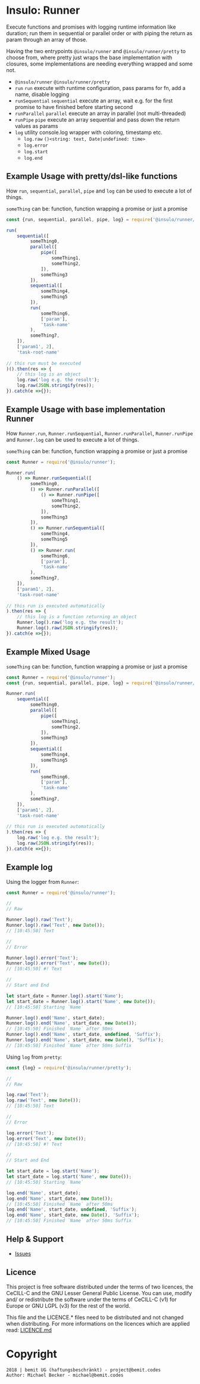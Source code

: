 # Insulo: Runner

Execute functions and promises with logging runtime information like duration; run them in sequential or parallel order or with piping the return as param through an array of those.

Having the two entrypoints `@insulo/runner` and `@insulo/runner/pretty` to choose from, where pretty just wraps the base implementation with closures, some implementations are needing everything wrapped and some not.

- `@insulo/runner` `@insulo/runner/pretty`
- `run` `run` execute with runtime configuration, pass params for fn, add a name, disable logging
- `runSequential` `sequential` execute an array, wait e.g. for the first promise to have finished before starting second
- `runParallel` `parallel` execute an array in parallel (not multi-threaded)
- `runPipe` `pipe` execute an array sequential and pass down the return values as params
- `log` utility console.log wrapper with coloring, timestamp etc.
    - `log.raw` `()<string: text, Date|undefined: time>`
    - `log.error`
    - `log.start`
    - `log.end`

## Example Usage with pretty/dsl-like functions

How `run`, `sequential`, `parallel`, `pipe` and `log` can be used to execute a lot of things. 

`someThing` can be: function, function wrapping a promise or just a promise
 
```js
const {run, sequential, parallel, pipe, log} = require('@insulo/runner/pretty');

run(
    sequential([
         someThing0,
         parallel([
             pipe([
                 someThing1,
                 someThing2,
             ]),
             someThing3
         ]),
         sequential([
             someThing4,
             someThing5
         ]),
         run(
             someThing6,
             ['param'],
             'task-name'
         ),
         someThing7,
    ]),
    ['param1', 2],
    'task-root-name'
    
// this run must be executed 
)().then(res => {
    // this log is an object
    log.raw('log e.g. the result');
    log.raw(JSON.stringify(res));
}).catch(e =>{});
```

## Example Usage with base implementation Runner

How `Runner.run`, `Runner.runSequential`, `Runner.runParallel`, `Runner.runPipe` and `Runner.log` can be used to execute a lot of things. 

`someThing` can be: function, function wrapping a promise or just a promise
 
```js
const Runner = require('@insulo/runner');

Runner.run(
    () => Runner.runSequential([
         someThing0,
         () => Runner.runParallel([
             () => Runner.runPipe([
                 someThing1,
                 someThing2,
             ]),
             someThing3
         ]),
         () => Runner.runSequential([
             someThing4,
             someThing5
         ]),
         () => Runner.run(
             someThing6,
             ['param'],
             'task-name'
         ),
         someThing7,
    ]),
    ['param1', 2],
    'task-root-name'
    
// this run is executed automatically
).then(res => {
    // this log is a function returning an object
    Runner.log().raw('log e.g. the result');
    Runner.log().raw(JSON.stringify(res));
}).catch(e =>{});
```


## Example Mixed Usage

`someThing` can be: function, function wrapping a promise or just a promise
 
```js
const Runner = require('@insulo/runner');
const {run, sequential, parallel, pipe, log} = require('@insulo/runner/pretty');

Runner.run(
    sequential([
         someThing0,
         parallel([
             pipe([
                 someThing1,
                 someThing2,
             ]),
             someThing3
         ]),
         sequential([
             someThing4,
             someThing5
         ]),
         run(
             someThing6,
             ['param'],
             'task-name'
         ),
         someThing7,
    ]),
    ['param1', 2],
    'task-root-name'
    
// this run is executed automatically
).then(res => {
    log.raw('log e.g. the result');
    log.raw(JSON.stringify(res));
}).catch(e =>{});
```

## Example log

Using the logger from `Runner`:

```js
const Runner = require('@insulo/runner');

//
// Raw

Runner.log().raw('Text');
Runner.log().raw('Text', new Date());
// [10:45:50] Text

//
// Error

Runner.log().error('Text');
Runner.log().error('Text', new Date());
// [10:45:50] #! Text

//
// Start and End

let start_date = Runner.log().start('Name');
let start_date = Runner.log().start('Name', new Date());
// [10:45:50] Starting `Name`

Runner.log().end('Name', start_date);
Runner.log().end('Name', start_date, new Date());
// [10:45:50] Finished `Name` after 50ms
Runner.log().end('Name', start_date, undefined, 'Suffix');
Runner.log().end('Name', start_date, new Date(), 'Suffix');
// [10:45:50] Finished `Name` after 50ms Suffix
```

Using `log` from `pretty`:

```js
const {log} = require('@insulo/runner/pretty');

//
// Raw

log.raw('Text');
log.raw('Text', new Date());
// [10:45:50] Text

//
// Error

log.error('Text');
log.error('Text', new Date());
// [10:45:50] #! Text

//
// Start and End

let start_date = log.start('Name');
let start_date = log.start('Name', new Date());
// [10:45:50] Starting `Name`

log.end('Name', start_date);
log.end('Name', start_date, new Date());
// [10:45:50] Finished `Name` after 50ms
log.end('Name', start_date, undefined, 'Suffix');
log.end('Name', start_date, new Date(), 'Suffix');
// [10:45:50] Finished `Name` after 50ms Suffix
```

## Help & Support

- [Issues](https://bemit-eu.atlassian.net/projects/EINSRUN/issues)

## Licence

This project is free software distributed under the terms of two licences, the CeCILL-C and the GNU Lesser General Public License. You can use, modify and/ or redistribute the software under the terms of CeCILL-C (v1) for Europe or GNU LGPL (v3) for the rest of the world.

This file and the LICENCE.* files need to be distributed and not changed when distributing.
For more informations on the licences which are applied read: [LICENCE.md](LICENCE.md)


# Copyright

    2018 | bemit UG (haftungsbeschränkt) - project@bemit.codes
    Author: Michael Becker - michael@bemit.codes